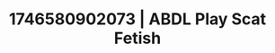 ---
categories:
- Curvy goddess
- Immersive erotica
- Interactive NSFW
- AI-generated
- Cosplay
- Artistic nudes
- ASMR
- Erotic close-up
image: /assets/images/1746580902073.jpg
layout: post
seo:
  description: Featured content with sensual Scat Fetish, ABDL Play. HD images available.
  keywords: Scat Fetish, ABDL Play
  og_image: /assets/images/1746580902073.jpg
  schema_type: VisualArtwork
tags:
- ABDL Play
- Scat Fetish
- '#1746580902073'
title: 1746580902073 | ABDL Play Scat Fetish
---